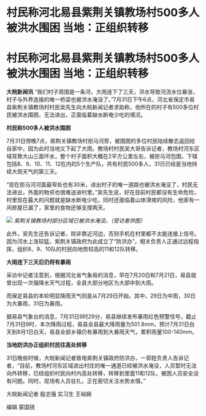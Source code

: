 # 村民称河北易县紫荆关镇教场村500多人被洪水围困 当地：正组织转移

# 村民称河北易县紫荆关镇教场村500多人被洪水围困 当地：正组织转移

**大皖新闻讯**
“我们村子周围是一条河，大雨连下了三天，洪水导致河流水位暴涨，村子与外界连接的唯一桥梁也被洪水淹没了。”7月31日下午6点，河北省保定市易县紫荆关镇教场村村民吴先生向大皖新闻记者求助称，他所在的村子有500多位村民被洪水围困，无法进出，正面临着缺水断电少吃的境况。

**村民称500多人被洪水围困**

7月31日傍晚7点，紫荆关镇教场村拒马河旁，被围困的多位村民陆续散去返回给自家中，因为此时当地又下起了大雨。教场村村民吴大哥告诉记者，教场村河东区域背靠大山三面环水，整个村子面积大概在2平方公里左右，被拒马河包围，下辖包括8、9、10、11、12在内的5个生产队，共有村民500多人，31日已经是当地持续大雨天气的第三天。

“现在拒马河河面最窄处也有30米，进出村子的唯一道路也被洪水淹没了，村民无法进出，外面的物资也很难送进村里。”吴先生说，好在目前村民都没有生命危险，村里现在最大的问题就是缺水断电少吃，同时还面临着山体滑坡的风险，他家有一间房屋已漏了，家里的食物还够支撑两天。

![](https://inews.gtimg.com/om_bt/O5gf7DEMQkIlv6zUWrv4ilXYMuD4AEXOvD4DNA_iaf4HEAA/1000)
_紫荆关镇教场村部分区域已被洪水淹没。（受访者供图）_

此外，吴先生还告诉记者，除非靠近河边，否则手机在村里都不太能连接上信号。因为河水上涨较猛，紫荆关镇政府为此成立了“防洪办”，相关负责人正通过远程指挥，组织8、9、10队的村民向地势较高的11和12队转移。

**大雨连下三天后仍将有暴雨**

采访中记者注意到，根据河北省气象局的消息，早在7月20日和7月21日，易县就曾出现一次强降水天气过程，全县大部分地区为大部中到大雨。

而保定易县的本轮明显降雨天气则是从7月29日开始，其中，29日为中雨，30日为大暴雨，31日为暴雨。

据易县气象台的消息，7月31日9时29分，易县继续发布暴雨红色预警信号，截止7月31日9时，本次降雨过程，易县全县最大降雨量为501.8mm，预计7月31日白天到8月1日白天，易县全部乡镇仍有暴雨到大暴雨天气，累积雨量100-140mm。

**当地防洪办正组织村民往高处转移**

31日晚些时候，大皖新闻记者致电紫荆关镇政府防洪办，一郭姓负责人告诉记者，“目前，教场村河东区域进出村庄的唯一通道已经被洪水淹没，人员暂时无法向外转移，已经组织村民向村内高处转移，转移到里面11和12队，被困人员安全没有问题。同时，现场有人员驻扎，正在密切关注水势水情。”

大皖新闻记者 殷志强 实习生 王裕娴

编辑 蒙国锐

